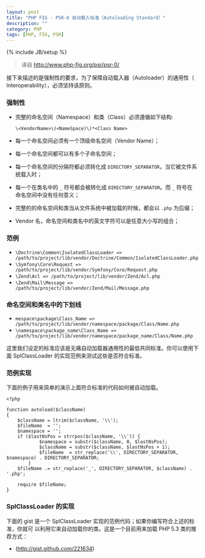 ```yaml
---
layout: post
title: "PHP FIG - PSR-0 自动载入标准（Autoloading Standard）"
description: ""
category: PHP
tags: [PHP, FIG, PSR]
---
```

{% include JB/setup %}

> 译自 http://www.php-fig.org/psr/psr-0/

接下来描述的是强制性的要求，为了保障自动载入器（Autoloader）的通用性（
Interoperability），必须坚持该原则。

### 强制性

+ 完整的命名空间（Namespace）和类（Class）必须遵循如下结构:

    `\<VendorName>\(<NameSpace)\)*<Class Name>`

+ 每一个命名空间必须有一个顶级命名空间（Vendor Name）；
+ 每一个命名空间都可以有多个子命名空间；
+ 每一个命名空间的分隔符都必须转化成 `DIRECTORY_SEPARATOR`，当它被文件系统载入时；
+ 每一个在类名中的 `_` 符号都会被转化成 `DIRECTORY_SEPARATOR`。而 `_` 符号在
命名空间中没有任何意义；
+ 完整的的命名空间和类当从文件系统中被加载的时候，都会以 `.php` 为后缀；
+ Vendor 名，命名空间和类名中的英文字符可以是任意大小写的组合；

### 范例

+ `\Doctrine\Common\IsolatedClassLoader => /path/to/project/lib/vendor/Doctrine/Common/IsolatedClassLoader.php`
+ `\Symfony\Core\Request => /path/to/project/lib/vendor/Symfony/Core/Request.php`
+ `\Zend\Acl => /path/to/project/lib/vendor/Zend/Acl.php`
+ `\Zend\Mail\Message => /path/to/project/lib/vendor/Zend/Mail/Message.php`

### 命名空间和类名中的下划线

+ `mespace\package\Class_Name => /path/to/project/lib/vendor/namespace/package/Class/Name.php`
+ `\namespace\package_name\Class_Name => /path/to/project/lib/vendor/namespace/package_name/Class/Name.php`

这里我们设定的标准应该是无痛自动加载器通用性的最低共同标准。你可以使用下面 
SplClassLoader 的实现范例来测试这些是否符合标准。

### 范例实现

下面的例子用来简单的演示上面符合标准的代码如何被自动加载。

    <?php
    
    function autoload($className)
    {
        $className = ltrim($className, '\\');
        $fileName  = '';
        $namespace = '';
        if ($lastNsPos = strrpos($className, '\\')) {
                $namespace = substr($className, 0, $lastNsPos);
                $className = substr($className, $lastNsPos + 1);
                $fileName  = str_replace('\\', DIRECTORY_SEPARATOR, $namespace) . DIRECTORY_SEPARATOR;
            }
        $fileName .= str_replace('_', DIRECTORY_SEPARATOR, $className) . '.php';
    
        require $fileName;
    }

### SplClassLoader 的实现

下面的 gist 是一个 SplClassLoader 实现的范例代码；如果你编写符合上述的标准，你就可
以利用它来自动加载你的类。这是一个目前用来加载 PHP 5.3 类的推荐方式：

+ (http://gist.github.com/221634)
